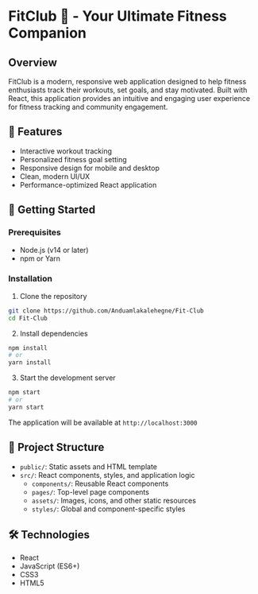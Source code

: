 # FitClub 💪 - Your Ultimate Fitness Companion

## Overview
FitClub is a modern, responsive web application designed to help fitness enthusiasts track their workouts, set goals, and stay motivated. Built with React, this application provides an intuitive and engaging user experience for fitness tracking and community engagement.

## 🌟 Features
- Interactive workout tracking
- Personalized fitness goal setting
- Responsive design for mobile and desktop
- Clean, modern UI/UX
- Performance-optimized React application

## 🚀 Getting Started

### Prerequisites
- Node.js (v14 or later)
- npm or Yarn

### Installation
1. Clone the repository
```bash
git clone https://github.com/Anduamlakalehegne/Fit-Club
cd Fit-Club
```

2. Install dependencies
```bash
npm install
# or
yarn install
```

3. Start the development server
```bash
npm start
# or
yarn start
```

The application will be available at `http://localhost:3000`

## 📂 Project Structure
- `public/`: Static assets and HTML template
- `src/`: React components, styles, and application logic
  - `components/`: Reusable React components
  - `pages/`: Top-level page components
  - `assets/`: Images, icons, and other static resources
  - `styles/`: Global and component-specific styles

## 🛠 Technologies
- React
- JavaScript (ES6+)
- CSS3
- HTML5

